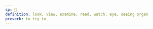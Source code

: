 ```yaml
---
sp: 󱤮
definition: look, view, examine, read, watch; eye, seeing organ
preverb: to try to
---
```

<!-- lukin is about sight and vision, and things that can see. your eye is a lukin, and so is a webcam. lukin is NOT "looks". if "ijo li lukin pona", the thing isn't good looking, it is looking good (as in good at looking). -->